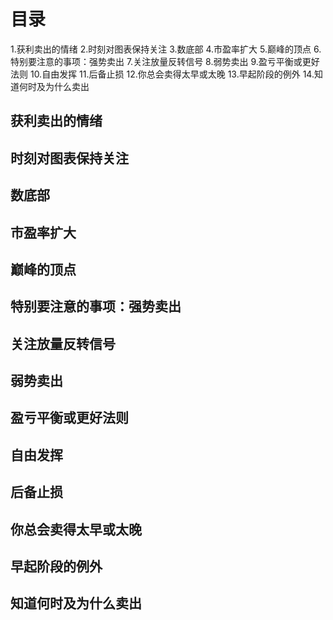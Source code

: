 # 目录
1.获利卖出的情绪
2.时刻对图表保持关注
3.数底部
4.市盈率扩大
5.巅峰的顶点
6.特别要注意的事项：强势卖出
7.关注放量反转信号
8.弱势卖出
9.盈亏平衡或更好法则
10.自由发挥
11.后备止损
12.你总会卖得太早或太晚
13.早起阶段的例外
14.知道何时及为什么卖出

## 获利卖出的情绪
## 时刻对图表保持关注
## 数底部
## 市盈率扩大
## 巅峰的顶点
## 特别要注意的事项：强势卖出
## 关注放量反转信号
## 弱势卖出
## 盈亏平衡或更好法则
## 自由发挥
## 后备止损
## 你总会卖得太早或太晚
## 早起阶段的例外
## 知道何时及为什么卖出
